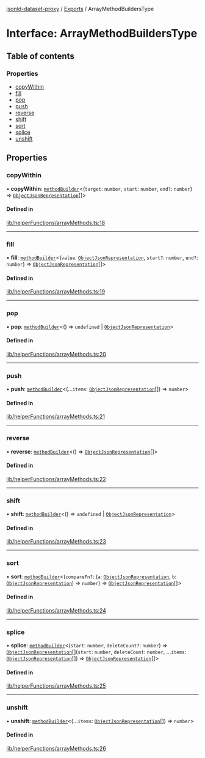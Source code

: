 [jsonld-dataset-proxy](../README.md) / [Exports](../modules.md) / ArrayMethodBuildersType

# Interface: ArrayMethodBuildersType

## Table of contents

### Properties

- [copyWithin](ArrayMethodBuildersType.md#copywithin)
- [fill](ArrayMethodBuildersType.md#fill)
- [pop](ArrayMethodBuildersType.md#pop)
- [push](ArrayMethodBuildersType.md#push)
- [reverse](ArrayMethodBuildersType.md#reverse)
- [shift](ArrayMethodBuildersType.md#shift)
- [sort](ArrayMethodBuildersType.md#sort)
- [splice](ArrayMethodBuildersType.md#splice)
- [unshift](ArrayMethodBuildersType.md#unshift)

## Properties

### copyWithin

• **copyWithin**: [`methodBuilder`](../modules.md#methodbuilder)<(`target`: `number`, `start`: `number`, `end?`: `number`) => [`ObjectJsonRepresentation`](../modules.md#objectjsonrepresentation)[]\>

#### Defined in

[lib/helperFunctions/arrayMethods.ts:18](https://github.com/o-development/jsonld-dataset-proxy/blob/2d127f7/lib/helperFunctions/arrayMethods.ts#L18)

___

### fill

• **fill**: [`methodBuilder`](../modules.md#methodbuilder)<(`value`: [`ObjectJsonRepresentation`](../modules.md#objectjsonrepresentation), `start?`: `number`, `end?`: `number`) => [`ObjectJsonRepresentation`](../modules.md#objectjsonrepresentation)[]\>

#### Defined in

[lib/helperFunctions/arrayMethods.ts:19](https://github.com/o-development/jsonld-dataset-proxy/blob/2d127f7/lib/helperFunctions/arrayMethods.ts#L19)

___

### pop

• **pop**: [`methodBuilder`](../modules.md#methodbuilder)<() => `undefined` \| [`ObjectJsonRepresentation`](../modules.md#objectjsonrepresentation)\>

#### Defined in

[lib/helperFunctions/arrayMethods.ts:20](https://github.com/o-development/jsonld-dataset-proxy/blob/2d127f7/lib/helperFunctions/arrayMethods.ts#L20)

___

### push

• **push**: [`methodBuilder`](../modules.md#methodbuilder)<(...`items`: [`ObjectJsonRepresentation`](../modules.md#objectjsonrepresentation)[]) => `number`\>

#### Defined in

[lib/helperFunctions/arrayMethods.ts:21](https://github.com/o-development/jsonld-dataset-proxy/blob/2d127f7/lib/helperFunctions/arrayMethods.ts#L21)

___

### reverse

• **reverse**: [`methodBuilder`](../modules.md#methodbuilder)<() => [`ObjectJsonRepresentation`](../modules.md#objectjsonrepresentation)[]\>

#### Defined in

[lib/helperFunctions/arrayMethods.ts:22](https://github.com/o-development/jsonld-dataset-proxy/blob/2d127f7/lib/helperFunctions/arrayMethods.ts#L22)

___

### shift

• **shift**: [`methodBuilder`](../modules.md#methodbuilder)<() => `undefined` \| [`ObjectJsonRepresentation`](../modules.md#objectjsonrepresentation)\>

#### Defined in

[lib/helperFunctions/arrayMethods.ts:23](https://github.com/o-development/jsonld-dataset-proxy/blob/2d127f7/lib/helperFunctions/arrayMethods.ts#L23)

___

### sort

• **sort**: [`methodBuilder`](../modules.md#methodbuilder)<(`compareFn?`: (`a`: [`ObjectJsonRepresentation`](../modules.md#objectjsonrepresentation), `b`: [`ObjectJsonRepresentation`](../modules.md#objectjsonrepresentation)) => `number`) => [`ObjectJsonRepresentation`](../modules.md#objectjsonrepresentation)[]\>

#### Defined in

[lib/helperFunctions/arrayMethods.ts:24](https://github.com/o-development/jsonld-dataset-proxy/blob/2d127f7/lib/helperFunctions/arrayMethods.ts#L24)

___

### splice

• **splice**: [`methodBuilder`](../modules.md#methodbuilder)<(`start`: `number`, `deleteCount?`: `number`) => [`ObjectJsonRepresentation`](../modules.md#objectjsonrepresentation)[](`start`: `number`, `deleteCount`: `number`, ...`items`: [`ObjectJsonRepresentation`](../modules.md#objectjsonrepresentation)[]) => [`ObjectJsonRepresentation`](../modules.md#objectjsonrepresentation)[]\>

#### Defined in

[lib/helperFunctions/arrayMethods.ts:25](https://github.com/o-development/jsonld-dataset-proxy/blob/2d127f7/lib/helperFunctions/arrayMethods.ts#L25)

___

### unshift

• **unshift**: [`methodBuilder`](../modules.md#methodbuilder)<(...`items`: [`ObjectJsonRepresentation`](../modules.md#objectjsonrepresentation)[]) => `number`\>

#### Defined in

[lib/helperFunctions/arrayMethods.ts:26](https://github.com/o-development/jsonld-dataset-proxy/blob/2d127f7/lib/helperFunctions/arrayMethods.ts#L26)
